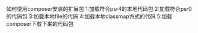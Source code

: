 如何使用composer安装的扩展包
1:加载符合psr4的本地代码包
2:加载符合psr0的代码包
3:加载本地file的代码
4:加载本地classmap方式的代码
5:加载composer下载下来的代码包

